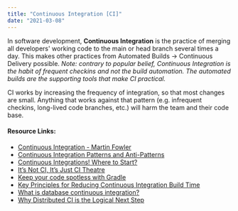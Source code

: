 ```yaml
---
title: "Continuous Integration [CI]"
date: "2021-03-08"
---
```


In software development, **Continuous Integration** is the practice of merging all developers' working code to the main or head branch several times a day. This makes other practices from Automated Builds -> Continuous Delivery possible. _Note: contrary to popular belief, Continuous Integration is the habit of frequent checkins and not the build automation. The automated builds are the supporting tools that make CI practical._

CI works by increasing the frequency of integration, so that most changes are small. Anything that works against that pattern (e.g. infrequent checkins, long-lived code branches, etc.) will harm the team and their code base.

#### Resource Links:

- [Continuous Integration - Martin Fowler](https://martinfowler.com/articles/continuousIntegration.html)
- [Continuous Integration Patterns and Anti-Patterns](https://dzone.com/refcardz/continuous-integration)
- [Continuous Integrations! Where to Start?](https://thinkinglabs.io/articles/2024/11/01/continuous-integration-where-to-start.html)
- [It’s Not CI, It’s Just CI Theatre](https://www.gocd.org/2017/05/16/its-not-CI-its-CI-theatre/)
- [Keep your code spotless with Gradle](https://github.com/diffplug/spotless)
- [Key Principles for Reducing Continuous Integration Build Time](https://blogs.agilefaqs.com/2014/10/03/key-principles-for-reducing-continuous-integration-build-time/)
- [What is database continuous integration?](https://www.red-gate.com/simple-talk/devops/database-devops/database-continuous-integration/)
- [Why Distributed CI is the Logical Next Step](https://qualityswdev.com/2010/12/15/why-distributed-ci-is-the-logical-next-step/)

